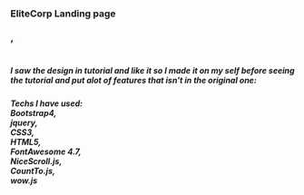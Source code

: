 <h3>EliteCorp Landing page<h3>,<br><br> <h5>I saw the design in tutorial and like it so I made it on my self before seeing the tutorial and put alot of features that isn't in the original one:<h5>

Techs I have used:<br>
Bootstrap4,<br>
jquery,<br>
CSS3,<br>
HTML5,<br>
FontAwesome 4.7,<br>
NiceScroll.js,<br>
CountTo.js,<br>
wow.js
